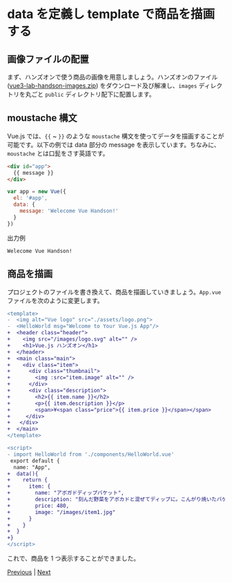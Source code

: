 # data を定義し template で商品を描画する

## 画像ファイルの配置
まず、ハンズオンで使う商品の画像を用意しましょう。ハンズオンのファイル([vue3-lab-handson-images.zip](./vue3-lab-handson-images.zip "vue3-lab-handson.zip")) をダウンロード及び解凍し、`images` ディレクトリを丸ごと `public` ディレクトリ配下に配置します。

## moustache 構文 
Vue.js では、`{{` ~ `}}` のような `moustache` 構文を使ってデータを描画することが可能です。以下の例では data 部分の message を表示しています。ちなみに、 `moustache` とは口髭をさす英語です。

```html
<div id="app">
  {{ message }}
</div>
```

```js
var app = new Vue({
  el: '#app',
  data: {
    message: 'Welecome Vue Handson!'
  }
})
```

出力例
```
Welecome Vue Handson!
```

## 商品を描画
プロジェクトのファイルを書き換えて、商品を描画していきましょう。`App.vue` ファイルを次のように変更します。

```diff
<template>
-  <img alt="Vue logo" src="./assets/logo.png">
-  <HelloWorld msg="Welcome to Your Vue.js App"/>
+  <header class="header">
+    <img src="/images/logo.svg" alt="" />
+    <h1>Vue.js ハンズオン</h1>
+  </header>
+  <main class="main">
+    <div class="item">
+      <div class="thumbnail">
+        <img :src="item.image" alt="" />
+      </div>
+      <div class="description">
+        <h2>{{ item.name }}</h2>
+        <p>{{ item.description }}</p>
+        <span>¥<span class="price">{{ item.price }}</span></span>
+     </div>
+   </div>
+  </main>
</template>
```

```diff
<script>
- import HelloWorld from './components/HelloWorld.vue'
 export default {
  name: "App",
+  data(){
+    return {
+      item: {
+        name: "アボガドディップバケット",
+        description: "刻んだ野菜をアボカドと混ぜてディップに。こんがり焼いたバゲットとお召し上がりください。",
+        price: 480,
+        image: "/images/item1.jpg"
+      }
+    }
+  }
+}
</script>
```

これで、商品を 1 つ表示することができました。


[Previous](step03.md) | [Next](step05.md)

